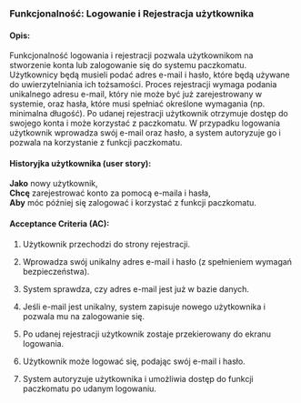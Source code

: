 ### **Funkcjonalność: Logowanie i Rejestracja użytkownika**

#### **Opis:**

Funkcjonalność logowania i rejestracji pozwala użytkownikom na stworzenie konta lub zalogowanie się do systemu paczkomatu. Użytkownicy będą musieli podać adres e-mail i hasło, które będą używane do uwierzytelniania ich tożsamości. Proces rejestracji wymaga podania unikalnego adresu e-mail, który nie może być już zarejestrowany w systemie, oraz hasła, które musi spełniać określone wymagania (np. minimalna długość). Po udanej rejestracji użytkownik otrzymuje dostęp do swojego konta i może korzystać z paczkomatu. W przypadku logowania użytkownik wprowadza swój e-mail oraz hasło, a system autoryzuje go i pozwala na korzystanie z funkcji paczkomatu.

#### **Historyjka użytkownika (user story):**

**Jako** nowy użytkownik,  
**Chcę** zarejestrować konto za pomocą e-maila i hasła,  
**Aby** móc później się zalogować i korzystać z funkcji paczkomatu.

#### **Acceptance Criteria (AC):**

1. Użytkownik przechodzi do strony rejestracji.
    
2. Wprowadza swój unikalny adres e-mail i hasło (z spełnieniem wymagań bezpieczeństwa).
    
3. System sprawdza, czy adres e-mail jest już w bazie danych.
    
4. Jeśli e-mail jest unikalny, system zapisuje nowego użytkownika i pozwala mu na zalogowanie się.
    
5. Po udanej rejestracji użytkownik zostaje przekierowany do ekranu logowania.
    
6. Użytkownik może logować się, podając swój e-mail i hasło.
    
7. System autoryzuje użytkownika i umożliwia dostęp do funkcji paczkomatu po udanym logowaniu.
    